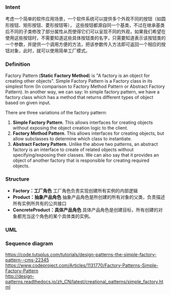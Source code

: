 ### Intent
考虑一个简单的软件应用场景，一个软件系统可以提供多个外观不同的按钮（如圆形按钮、矩形按钮、菱形按钮等）， 这些按钮都源自同一个基类，不过在继承基类后不同的子类修改了部分属性从而使得它们可以呈现不同的外观，如果我们希望在使用这些按钮时，不需要知道这些具体按钮类的名字，只需要知道表示该按钮类的一个参数，并提供一个调用方便的方法，把该参数传入方法即可返回一个相应的按钮对象，此时，就可以使用简单工厂模式。

### Definition
Factory Pattern (**Static Factory Method**) is "A factory is an object for creating other objects". Simple Factory Pattern is a Factory class in its simplest form (In comparison to Factory Method Pattern or Abstract Factory Pattern). In another way, we can say: In simple factory pattern, we have a factory class which has a method that returns different types of object based on given input.

There are three variations of the factory pattern:
1. **Simple Factory Pattern**. This allows interfaces for creating objects without exposing the object creation logic to the client.
2. **Factory Method Pattern**. This allows interfaces for creating objects, but allow subclasses to determine which class to instantiate.
3. **Abstract Factory Pattern**. Unlike the above two patterns, an abstract factory is an interface to create of related objects without specifying/exposing their classes. We can also say that it provides an object of another factory that is responsible for creating required objects.

### Structure
* **Factory：工厂角色**
工厂角色负责实现创建所有实例的内部逻辑
* **Product：抽象产品角色**
抽象产品角色是所创建的所有对象的父类，负责描述所有实例所共有的公共接口
* **ConcreteProduct：具体产品角色**
具体产品角色是创建目标，所有创建的对象都充当这个角色的某个具体类的实例。

### UML

### Sequence diagram


https://code.tutsplus.com/tutorials/design-patterns-the-simple-factory-pattern--cms-22345   
https://www.codeproject.com/Articles/1131770/Factory-Patterns-Simple-Factory-Pattern    
http://design-patterns.readthedocs.io/zh_CN/latest/creational_patterns/simple_factory.html    
